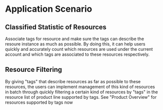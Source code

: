 # Application Scenario

## Classified Statistic of Resources

Associate tags for resource and make sure the tags can describe the resoure instance as much as possible. By doing this, it can help users quickly and accurately count which resources are used under the current account and which tags are associated to these resources respectively.
## Resource Filtering

By giving "tags" that describe resources as far as possible to these resources, the users can implement management of this kind of resources in batch through quickly filtering a certain kind of resources by "tags" in the resource list of product line supported by tags.
See "Product Overview" for resources supported by tags now
